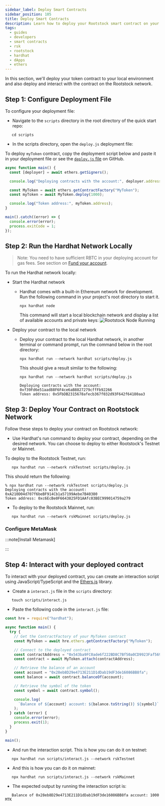 ```yaml
---
sidebar_label: Deploy Smart Contracts
sidebar_position: 105
title: Deploy Smart Contracts
description: Learn how to deploy your Rootstock smart contract on your local environment and the Rootstock network.
tags:
  - guides
  - developers
  - smart contracts
  - rsk
  - rootstock
  - hardhat
  - dApps
  - ethers
---
```


In this section, we'll deploy your token contract to your local environment and also deploy and interact with the contract on the Rootstock network.

## Step 1: Configure Deployment File

To configure your deployment file:

- Navigate to the `scripts` directory in the root directory of the quick start repo:

```shell
   cd scripts
```

- In the scripts directory, open the `deploy.js` deployment file:

To deploy `myToken` contract, copy the deployment script below and paste it in your deployment file or see the [`deploy.js` file](https://raw.githubusercontent.com/rsksmart/rootstock-quick-start-guide/feat/complete/scripts/deploy.js) on GitHub.

```js
async function main() {
  const [deployer] = await ethers.getSigners();

  console.log("Deploying contracts with the account:", deployer.address);

  const MyToken = await ethers.getContractFactory("MyToken");
  const myToken = await MyToken.deploy(1000);

  console.log("Token address:", myToken.address);
}

main().catch((error) => {
  console.error(error);
  process.exitCode = 1;
});
```

## Step 2: Run the Hardhat Network Locally

> Note: You need to have sufficient RBTC in your deploying account for gas fees. See section on [Fund your account](/developers/smart-contracts/hardhat/configure-hardhat-rootstock#step-3-fund-your-accounts).

To run the Hardhat network locally:

- Start the Hardhat network
  - Hardhat comes with a built-in Ethereum network for development. Run the following command in your project's root directory to start it.
    ```shell
    npx hardhat node
    ```
    This command will start a local blockchain network and display a list of available accounts and private keys:
    ![Rootstock Node Running](/img/guides/quickstart/hardhat/run-node.png)
- Deploy your contract to the local network

  - Deploy your contract to the local Hardhat network, in another terminal or command prompt, run the command below in the root directory:

    ```shell
    npx hardhat run --network hardhat scripts/deploy.js
    ```

    This should give a result similar to the following:

    ```shell
    npx hardhat run --network hardhat scripts/deploy.js

    Deploying contracts with the account: 0xf39Fd6e51aad88F6F4ce6aB8827279cffFb92266
    Token address: 0x5FbDB2315678afecb367f032d93F642f64180aa3
    ```

## Step 3: Deploy Your Contract on Rootstock Network

Follow these steps to deploy your contract on Rootstock network:

- Use Hardhat's run command to deploy your contract, depending on the desired network. You can choose to deploy to either Rootstock's Testnet or Mainnet.

To deploy to the Rootstock Testnet, run:

```shell
   npx hardhat run --network rskTestnet scripts/deploy.js
```

This should return the following:

```shell
% npx hardhat run --network rskTestnet scripts/deploy.js
Deploying contracts with the account: 0xA210D04d707f6beBF914Cb1a57199Aebe7B40380
Token address: 0xc6EcBe0F6643825FD1AAfc03BEC999014759a279
```

- To deploy to the Rootstock Mainnet, run:

```shell
   npx hardhat run --network rskMainnet scripts/deploy.js
```

### Configure MetaMask

:::note[Install Metamask]

:::

## Step 4: Interact with your deployed contract

To interact with your deployed contract, you can create an interaction script using JavaScript/TypeScript and the [Ethers.js](https://docs.ethers.org/v5/) library.

- Create a `interact.js` file in the `scripts` directory:

```
   touch scripts/interact.js
```

- Paste the following code in the `interact.js` file:

```js
const hre = require("hardhat");

async function main() {
  try {
    // Get the ContractFactory of your MyToken contract
    const MyToken = await hre.ethers.getContractFactory("MyToken");

    // Connect to the deployed contract
    const contractAddress = "0x543ba9FC0ade6f222BD8C7Bf50a0CD9923Faf569"; // Replace with your deployed contract address
    const contract = await MyToken.attach(contractAddress);

    // Retrieve the balance of an account
    const account = "0x28eb8D29e4713E211D1dDab19dF3de16086BB8fa";
    const balance = await contract.balanceOf(account);

    // Retrieve the symbol of the token
    const symbol = await contract.symbol();

    console.log(
      `Balance of ${account} account: ${balance.toString()} ${symbol}`
    );
  } catch (error) {
    console.error(error);
    process.exit(1);
  }
}

main();
```

- And run the interaction script. This is how you can do it on testnet:

```
   npx hardhat run scripts/interact.js --network rskTestnet
```

- And this is how you can do it on mainnet:

```
   npx hardhat run scripts/interact.js --network rskMainnet
```

- The expected output by running the interaction script is:

```
   Balance of 0x28eb8D29e4713E211D1dDab19dF3de16086BB8fa account: 1000 MTK
```
